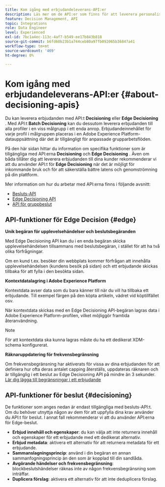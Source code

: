 ```yaml
---
title: Kom igång med erbjudandeleverans-API:er
description: Läs mer om de API:er som finns för att leverera personaliserade erbjudanden.
feature: Decision Management, API
topic: Integrations
role: Data Engineer
level: Experienced
exl-id: 7bc1a4ec-113c-4af7-b549-ee17b843b818
source-git-commit: b6fd60b23b1a744ceb80a97fb092065b36847a41
workflow-type: tm+mt
source-wordcount: '469'
ht-degree: 0%

---
```


# Kom igång med erbjudandeleverans-API:er {#about-decisioning-apis}

Du kan leverera erbjudanden med API:t **Decisioning** eller **Edge Decisioning** . Med API:t **Batch Decisioning** kan du dessutom leverera erbjudanden till alla profiler i en viss målgrupp i ett enda anrop. Erbjudandeinnehållet för varje profil i målgruppen placeras i en Adobe Experience Platform-datauppsättning där det är tillgängligt för anpassade grupparbetsflöden.

På den här sidan hittar du information om specifika funktioner som är tillgängliga med API:erna **Decisioning** och **Edge Decisioning** . Även om båda tillåter dig att leverera erbjudanden till dina kunder rekommenderar vi att du använder API:t för **Edge Decisioning** när det är möjligt för inkommande bruk och för att säkerställa bättre latens och genomströmning på din plattform.

Mer information om hur du arbetar med API:erna finns i följande avsnitt:
* [Besluts-API](decisioning-api.md)
* [Edge Decisioning API](edge-decisioning-api.md)
* [API för gruppbeslut](batch-decisioning-api.md)

## API-funktioner för Edge Decision {#edge}

**Unik begäran för upplevelsehändelser och beslutsbegäranden**

Med Edge Decisioning API kan du i en enda begäran skicka upplevelsehändelsen tillsammans med beslutsbegäran, i stället för att ha två olika förfrågningar.

Om en kund t.ex. besöker din webbplats kommer förfrågan att innehålla upplevelsehändelsen (kundens besök på sidan) och ett erbjudande skickas tillbaka för att fylla i den besökta sidan.

**Kontextdatalagring i Adobe Experience Platform**

Kontextdata avser data som du bara känner till när du vill ha tillbaka ett erbjudande. Till exempel färgen på den köpta artikeln, vädret vid köptillfället osv.

När kontextdata skickas med en Edge Decisioning API-begäran lagras data i Adobe Experience Platform-profilen, vilket möjliggör framtida återanvändning.

>[!NOTE]
>
>För att kontextdata ska kunna lagras måste du ha ett dedikerat XDM-schema konfigurerat.

**Räknaruppdatering för frekvensbegränsning**

Om frekvensbegränsning har aktiverats för vissa av dina erbjudanden för att definiera hur ofta deras antalet capping återställs, uppdateras räknaren och är tillgänglig i ett beslut av Edge Decisioning API på mindre än 3 sekunder. [Lär dig lägga till begränsningar i ett erbjudande](../../offer-library/add-constraints.md)

## API-funktioner för beslut {#decisioning}

De funktioner som anges nedan är endast tillgängliga med besluts-API:t. Om du behöver utnyttja någon av dem för att uppfylla dina krav använder du API:t för beslut. I annat fall rekommenderar vi att du använder API:erna för Edge-beslut.

* **Erbjud innehåll och egenskaper**: du kan välja att inte returnera innehåll och egenskaper för ett erbjudande med ett dedikerat alternativ.
* **Erbjud metadata**: aktivera ett alternativ för att returnera metadata för ett erbjudande.
* **Sammanslagningsprincip**: använd i din begäran en annan sammanfogningsprincip än den som är kopplad till din sandlåda.
* **Avgörande händelser och frekvensbegränsning**: blockbeslutshändelser räknas inte av någon frekvensbegränsning som inträffar.
* **Duplicera förslag**: aktivera ett alternativ för att inte deduplicera förslag.
